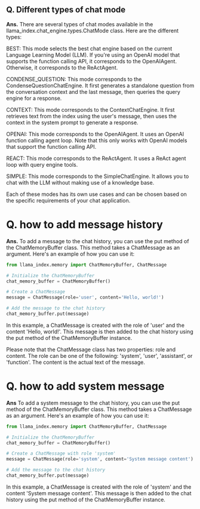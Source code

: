 ## Q. Different types of chat mode

**Ans.** There are several types of chat modes available in the llama_index.chat_engine.types.ChatMode class. Here are the different types:

BEST: This mode selects the best chat engine based on the current Language Learning Model (LLM). If you're using an OpenAI model that supports the function calling API, it corresponds to the OpenAIAgent. Otherwise, it corresponds to the ReActAgent.

CONDENSE_QUESTION: This mode corresponds to the CondenseQuestionChatEngine. It first generates a standalone question from the conversation context and the last message, then queries the query engine for a response.

CONTEXT: This mode corresponds to the ContextChatEngine. It first retrieves text from the index using the user's message, then uses the context in the system prompt to generate a response.

OPENAI: This mode corresponds to the OpenAIAgent. It uses an OpenAI function calling agent loop. Note that this only works with OpenAI models that support the function calling API.

REACT: This mode corresponds to the ReActAgent. It uses a ReAct agent loop with query engine tools.

SIMPLE: This mode corresponds to the SimpleChatEngine. It allows you to chat with the LLM without making use of a knowledge base.

Each of these modes has its own use cases and can be chosen based on the specific requirements of your chat application.

# Q. how to add message history

**Ans.** To add a message to the chat history, you can use the put method of the ChatMemoryBuffer class. This method takes a ChatMessage as an argument. Here's an example of how you can use it:

```python
from llama_index.memory import ChatMemoryBuffer, ChatMessage

# Initialize the ChatMemoryBuffer
chat_memory_buffer = ChatMemoryBuffer()

# Create a ChatMessage
message = ChatMessage(role='user', content='Hello, world!')

# Add the message to the chat history
chat_memory_buffer.put(message)
```

In this example, a ChatMessage is created with the role of 'user' and the content 'Hello, world!'. This message is then added to the chat history using the put method of the ChatMemoryBuffer instance.

Please note that the ChatMessage class has two properties: role and content. The role can be one of the following: 'system', 'user', 'assistant', or 'function'. The content is the actual text of the message.


# Q. how to add system message

**Ans** To add a system message to the chat history, you can use the put method of the ChatMemoryBuffer class. This method takes a ChatMessage as an argument. Here's an example of how you can use it:

```python
from llama_index.memory import ChatMemoryBuffer, ChatMessage

# Initialize the ChatMemoryBuffer
chat_memory_buffer = ChatMemoryBuffer()

# Create a ChatMessage with role 'system'
message = ChatMessage(role='system', content='System message content')

# Add the message to the chat history
chat_memory_buffer.put(message)
```

In this example, a ChatMessage is created with the role of 'system' and the content 'System message content'. This message is then added to the chat history using the put method of the ChatMemoryBuffer instance.